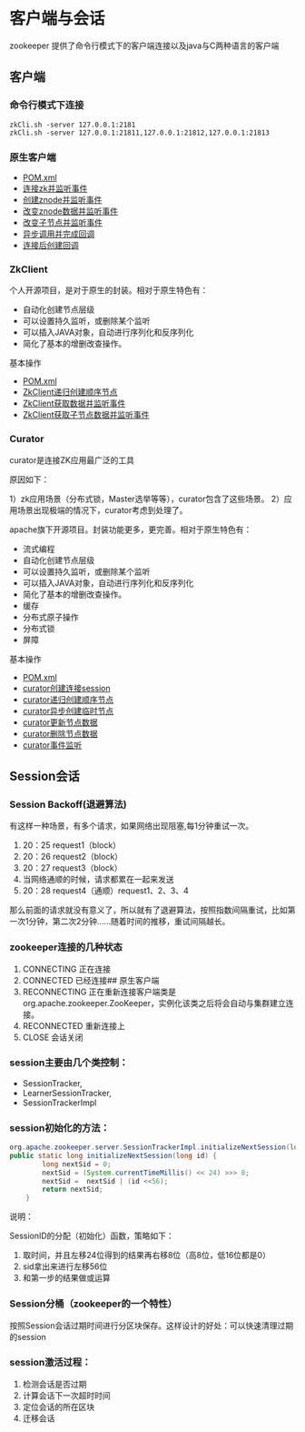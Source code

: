 # 客户端与会话
zookeeper 提供了命令行模式下的客户端连接以及java与C两种语言的客户端

## 客户端
### 命令行模式下连接
```
zkCli.sh -server 127.0.0.1:2181
zkCli.sh -server 127.0.0.1:21811,127.0.0.1:21812,127.0.0.1:21813
```
### 原生客户端
- [POM.xml](../../../zythum/zk-api/pom.xml)
- [连接zk并监听事件](../../../zythum/zk-api/src/main/java/pwd/java/zk/api/ZKWatcher.java)
- [创建znode并监听事件](../../../zythum/zk-api/src/main/java/pwd/java/zk/api/ZKCreateNode.java)
- [改变znode数据并监听事件](../../../zythum/zk-api/src/main/java/pwd/java/zk/api/ZKWriteData.java)
- [改变子节点并监听事件](../../../zythum/zk-api/src/main/java/pwd/java/zk/api/ZKChildNodeWatcher.java)
- [异步调用并完成回调](../../../zythum/zk-api/src/main/java/pwd/java/zk/api/ZKAsyncWatcher.java)
- [连接后创建回调](../../../zythum/zk-api/src/main/java/pwd/java/zk/api/ZKAsyncReader.java)

### ZkClient 
个人开源项目，是对于原生的封装。相对于原生特色有：
- 自动化创建节点层级
- 可以设置持久监听，或删除某个监听
- 可以插入JAVA对象，自动进行序列化和反序列化
- 简化了基本的增删改查操作。

基本操作
- [POM.xml](../../../zythum/zk-client/pom.xml)
- [ZkClient递归创建顺序节点](../../../zythum/zk-client/src/main/java/pwd/java/zk/client/ZKCreateNode.java)
- [ZkClient获取数据并监听事件](../../../zythum/zk-client/src/main/java/pwd/java/zk/client/ZKReader.java)
- [ZkClient获取子节点数据并监听事件](../../../zythum/zk-client/src/main/java/pwd/java/zk/client/ZKReaderChild.java)



### Curator
curator是连接ZK应用最广泛的工具

原因如下：

1）zk应用场景（分布式锁，Master选举等等），curator包含了这些场景。
2）应用场景出现极端的情况下，curator考虑到处理了。

apache旗下开源项目。封装功能更多，更完善。相对于原生特色有：
- 流式编程
- 自动化创建节点层级
- 可以设置持久监听，或删除某个监听
- 可以插入JAVA对象，自动进行序列化和反序列化
- 简化了基本的增删改查操作。
- 缓存
- 分布式原子操作
- 分布式锁
- 屏障

基本操作
- [POM.xml](../../../zythum/zk-curator/pom.xml)
- [curator创建连接session](../../../zythum/zk-curator/src/main/java/pwd/java/zk/curator/ZKSession.java)
- [curator递归创建顺序节点](../../../zythum/zk-curator/src/main/java/pwd/java/zk/curator/ZKCreateNode1.java)
- [curator异步创建临时节点](../../../zythum/zk-curator/src/main/java/pwd/java/zk/curator/ZKCreateNode2.java)
- [curator更新节点数据](../../../zythum/zk-curator/src/main/java/pwd/java/zk/curator/ZKUpdate.java)
- [curator删除节点数据](../../../zythum/zk-curator/src/main/java/pwd/java/zk/curator/ZKDelete.java)
- [curator事件监听](../../../zythum/zk-curator/src/main/java/pwd/java/zk/curator/ZKWatcher.java)
 

## Session会话

### Session Backoff(退避算法)
   
有这样一种场景，有多个请求，如果网络出现阻塞,每1分钟重试一次。
1. 20：25 request1（block）
1. 20：26 request2（block）
1. 20：27 request3（block）
1. 当网络通顺的时候，请求都累在一起来发送
1. 20：28 request4（通顺）request1、2、3、4

那么前面的请求就没有意义了，所以就有了退避算法，按照指数间隔重试，比如第一次1分钟，第二次2分钟......随着时间的推移，重试间隔越长。
   
### zookeeper连接的几种状态
1. CONNECTING 正在连接
1. CONNECTED 已经连接## 原生客户端
1. RECONNECTING 正在重新连接客户端类是 org.apache.zookeeper.ZooKeeper，实例化该类之后将会自动与集群建立连接。
1. RECONNECTED 重新连接上
1. CLOSE 会话关闭

### session主要由几个类控制：
- SessionTracker, 
- LearnerSessionTracker, 
- SessionTrackerImpl

### session初始化的方法：
```java
org.apache.zookeeper.server.SessionTrackerImpl.initializeNextSession(long)
public static long initializeNextSession(long id) {
        long nextSid = 0;
        nextSid = (System.currentTimeMillis() << 24) >>> 8;
        nextSid =  nextSid | (id <<56);
        return nextSid;
    }

```


说明：

SessionID的分配（初始化）函数，策略如下：

1. 取时间，并且左移24位得到的结果再右移8位（高8位，低16位都是0）
1. sid拿出来进行左移56位
1. 和第一步的结果做或运算

### Session分桶（zookeeper的一个特性）
按照Session会话过期时间进行分区块保存。这样设计的好处：可以快速清理过期的session

### session激活过程：
1. 检测会话是否过期
1. 计算会话下一次超时时间
1. 定位会话的所在区块
1. 迁移会话
